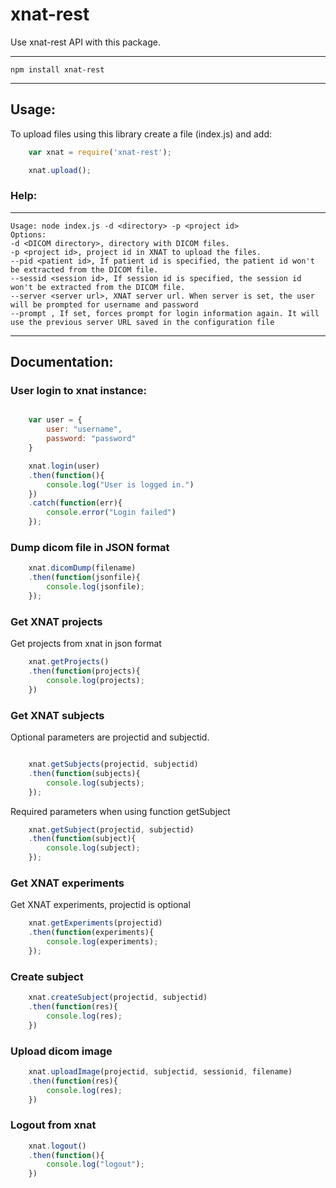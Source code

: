 # xnat-rest

Use xnat-rest API with this package. 

----
	npm install xnat-rest
----

## Usage: 

To upload files using this library create a file (index.js) and add:

```javascript
	var xnat = require('xnat-rest');

	xnat.upload();
```

### Help:

----
	Usage: node index.js -d <directory> -p <project id>
	Options:
	-d <DICOM directory>, directory with DICOM files.
	-p <project id>, project id in XNAT to upload the files.
	--pid <patient id>, If patient id is specified, the patient id won't be extracted from the DICOM file.
	--sessid <session id>, If session id is specified, the session id won't be extracted from the DICOM file.
	--server <server url>, XNAT server url. When server is set, the user will be prompted for username and password
	--prompt , If set, forces prompt for login information again. It will use the previous server URL saved in the configuration file
----

## Documentation:

### User login to xnat instance:

```javascript

	var user = {
		user: "username",
		password: "password"
	}

	xnat.login(user)
	.then(function(){
		console.log("User is logged in.")
	})
	.catch(function(err){
		console.error("Login failed")
	});

```

### Dump dicom file in JSON format

```javascript
	xnat.dicomDump(filename)
	.then(function(jsonfile){
		console.log(jsonfile);
	});
```


### Get XNAT projects

Get projects from xnat in json format

```javascript
	xnat.getProjects()
	.then(function(projects){
		console.log(projects);
	})
```

### Get XNAT subjects 

Optional parameters are projectid and subjectid.

```javascript

	xnat.getSubjects(projectid, subjectid)
	.then(function(subjects){
		console.log(subjects);
	});

```

Required parameters when using function getSubject

```javascript
	xnat.getSubject(projectid, subjectid)
	.then(function(subject){
		console.log(subject);
	});
```

### Get XNAT experiments

Get XNAT experiments, projectid is optional

```javascript
	xnat.getExperiments(projectid)
	.then(function(experiments){
		console.log(experiments);
	});
```

### Create subject

```javascript
	xnat.createSubject(projectid, subjectid)
	.then(function(res){
		console.log(res);
	})
```

### Upload dicom image

```javascript
	xnat.uploadImage(projectid, subjectid, sessionid, filename)
	.then(function(res){
		console.log(res);
	})
```

### Logout from xnat

```javascript
	xnat.logout()
	.then(function(){
		console.log("logout");
	})
```


